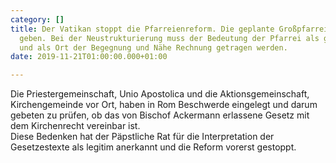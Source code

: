 ```yaml
---
category: []
title: Der Vatikan stoppt die Pfarreienreform. Die geplante Großpfarrei wird es nicht
  geben. Bei der Neustrukturierung muss der Bedeutung der Pfarrei als gewachsene Gemeinschaft
  und als Ort der Begegnung und Nähe Rechnung getragen werden.
date: 2019-11-21T01:00:00.000+01:00

---
```

Die Priestergemeinschaft, Unio Apostolica und die Aktionsgemeinschaft, Kirchengemeinde vor Ort, haben in Rom Beschwerde eingelegt und darum gebeten zu prüfen, ob das von Bischof Ackermann erlassene Gesetz mit dem Kirchenrecht vereinbar ist.  
Diese Bedenken hat der Päpstliche Rat für die Interpretation der Gesetzestexte als legitim anerkannt und die Reform vorerst gestoppt.